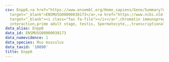 ```yaml
---
csv: Enpp6,<a href="https://www.ensembl.org/Homo_sapiens/Gene/Summary?db=core;g=ENSMUSG00000038173"
  target="_blank">ENSMUSG00000038173</a>,<a href="https://www.ncbi.nlm.nih.gov/pubmed/25450459"
  target="_blank"><i class="fas fa-file"></i></a>",chromatin immunoprecipitation assay,direct
  interaction,prime adult stage, testis, Spermatocyte,,,transcriptional regulation,
data_alias: Enpp6
data_id: ENSMUSG00000038173
data_numevidence: 1
data_species: Mus musculus
data_taxid: '10090'
title: Enpp6
---
```

